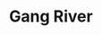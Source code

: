 ---
title: "Gang River"
title_bn: "গাং নদী"
description: "It is the one of the three major drainage systems of Bangladesh.  is atrans-boundary river of Asia which flows through the nations of India and Bangladesh. The 2,525 km (1,569 mi) river rises in the western Himalayas in the Indian state ofUttarakhand, and flows south and east through theGangetic Plain of North India into Bangladesh. After entering Bangladesh, the main branch of the Ganges is known as the Padma. The Padma is joined by the Jamuna River, the largest distributary of the Brahmaputra. Further downstream, the Padma joins the Meghna River, the second largest distributary of the Brahmaputra, and takes on the Meghna’s name as it enters the Meghna Estuary, which empties into the Bay of Bengal."
---